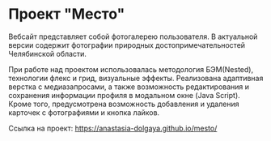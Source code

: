 # Проект "Место"
Вебсайт представляет собой фотогалерею пользователя. В актуальной версии содержит фотографии природных достопримечательностей Челябинской области.

При работе над проектом использовалась методология БЭМ(Nested), технологии флекс и грид, визуальные эффекты. Реализована адаптивная верстка с медиазапросами, а также возможность редактирования и сохранения информации профиля в модальном окне (Java Script). Кроме того, предусмотрена возможность добавления и удаления карточек с фотографиями и кнопка лайков.

Ссылка на проект: https://anastasia-dolgaya.github.io/mesto/
